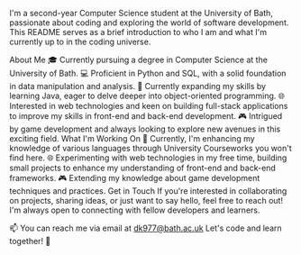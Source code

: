 I'm a second-year Computer Science student at the University of Bath, passionate about coding and exploring the world of software development. This README serves as a brief introduction to who I am and what I'm currently up to in the coding universe.

About Me
🎓 Currently pursuing a degree in Computer Science at the University of Bath.
💻 Proficient in Python and SQL, with a solid foundation in data manipulation and analysis.
🌱 Currently expanding my skills by learning Java, eager to delve deeper into object-oriented programming.
🌐 Interested in web technologies and keen on building full-stack applications to improve my skills in front-end and back-end development.
🎮 Intrigued by game development and always looking to explore new avenues in this exciting field.
What I'm Working On
🔭 Currently, I'm enhancing my knowledge of various languages through University Courseworks you won't find here.
🌐 Experimenting with web technologies in my free time, building small projects to enhance my understanding of front-end and back-end frameworks.
🎮 Extending my knowledge about game development techniques and practices.
Get in Touch
If you're interested in collaborating on projects, sharing ideas, or just want to say hello, feel free to reach out! I'm always open to connecting with fellow developers and learners.

📫 You can reach me via email at dk977@bath.ac.uk
Let's code and learn together! 🚀

